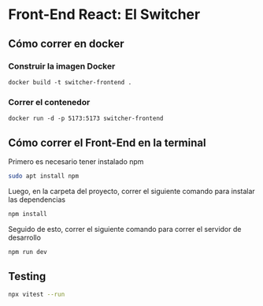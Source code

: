 # Front-End React: El Switcher

## Cómo correr en docker 

### Construir la imagen Docker

    docker build -t switcher-frontend .

### Correr el contenedor

    docker run -d -p 5173:5173 switcher-frontend


## Cómo correr el Front-End en la terminal

Primero es necesario tener instalado npm

```bash
sudo apt install npm
```

Luego, en la carpeta del proyecto, correr el siguiente comando para instalar las dependencias

```bash
npm install
```

Seguido de esto, correr el siguiente comando para correr el servidor de desarrollo

```bash
npm run dev
```

## Testing

```bash
npx vitest --run
```
